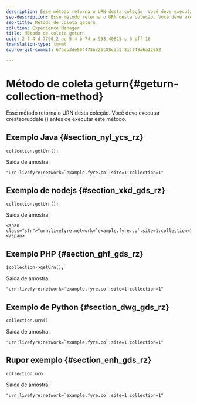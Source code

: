 ```yaml
---
description: Esse método retorna o URN desta coleção. Você deve executar createorupdate () antes de executar este método.
seo-description: Esse método retorna o URN desta coleção. Você deve executar createorupdate () antes de executar este método.
seo-title: Método de coleta geturn
solution: Experience Manager
title: Método de coleta geturn
uuid: 2 f 4 d 7796-2 ae 5-4 b 74-a 958-40825 c 6 bff 16
translation-type: tm+mt
source-git-commit: 67aeb3de964473b326c88c3a3f81ff48a6a12652

---
```



# Método de coleta geturn{#geturn-collection-method}

Esse método retorna o URN desta coleção. Você deve executar createorupdate () antes de executar este método.

## Exemplo Java {#section_nyl_ycs_rz}

```
collection.getUrn(); 
```

Saída de amostra:

```
"urn:livefyre:network=`example.fyre.co`:site=1:collection=1" 
```

## Exemplo de nodejs {#section_xkd_gds_rz}

```
collection.getUrn(); 
```

Saída de amostra:

```
<span class="str">"urn:livefyre:network=`example.fyre.co`:site=1:collection=1"</span>
```

## Exemplo PHP {#section_ghf_gds_rz}

```
$collection->getUrn(); 
```

Saída de amostra:

```
"urn:livefyre:network=`example.fyre.co`:site=1:collection=1" 
```

## Exemplo de Python {#section_dwg_gds_rz}

```
collection.urn() 
```

Saída de amostra:

```
"urn:livefyre:network=`example.fyre.co`:site=1:collection=1" 
```

## Rupor exemplo {#section_enh_gds_rz}

```
collection.urn
```

Saída de amostra:

```
"urn:livefyre:network=`example.fyre.co`:site=1:collection=1" 
```

